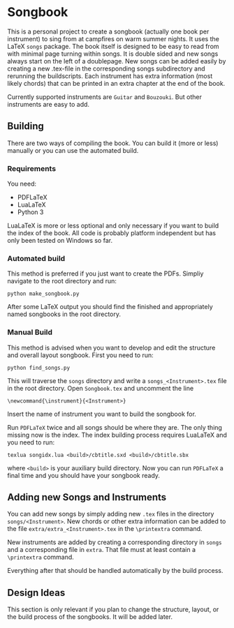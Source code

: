 # Songbook

This is a personal project to create a songbook (actually one book per instrument) to sing from at campfires on warm summer nights.
It uses the LaTeX `songs` package.
The book itself is designed to be easy to read from with minimal page turning within songs.
It is double sided and new songs always start on the left of a doublepage.
New songs can be added easily by creating a new .tex-file in the corresponding songs subdirectory and rerunning the buildscripts.
Each instrument has extra information (most likely chords) that can be printed in an extra chapter at the end of the book.

Currently supported instruments are `Guitar` and `Bouzouki`. 
But other instruments are easy to add.

## Building 

There are two ways of compiling the book.
You can build it (more or less) manually or you can use the automated build.

### Requirements

You need:
  
  - PDFLaTeX
  - LuaLaTeX
  - Python 3
  
LuaLaTeX is more or less optional and only necessary if you want to build the index of the book.
All code is probably platform independent but has only been tested on Windows so far.

### Automated build

This method is preferred if you just want to create the PDFs.
Simpliy navigate to the root directory and run:

    python make_songbook.py
    
After some LaTeX output you should find the finished and appropriately named songbooks in the root directory.

### Manual Build

This method is advised when you want to develop and edit the structure and overall layout songbook.
First you need to run:

    python find_songs.py
    
This will traverse the `songs` directory and write a `songs_<Instrument>.tex` file in the root directory.
Open `Songbook.tex` and uncomment the line

    \newcommand{\instrument}{<Instrument>}
    
Insert the name of instrument you want to build the songbook for.

Run `PDFLaTeX` twice and all songs should be where they are. 
The only thing missing now is the index. 
The index building process requires LuaLaTeX and you need to run:

    texlua songidx.lua <build>/cbtitle.sxd <build>/cbtitle.sbx
    
where `<build>` is your auxiliary build directory.
Now you can run `PDFLaTeX` a final time and you should have your songbook ready.

## Adding new Songs and Instruments

You can add new songs by simply adding new `.tex` files in the directory `songs/<Instrument>`.
New chords or other extra information can be added to the file `extra/extra_<Instrument>.tex` in the `\printextra` command.

New instruments are added by creating a corresponding directory in `songs` and a corresponding file in `extra`.
That file must at least contain a `\printextra` command.

Everything after that should be handled automatically by the build process.

## Design Ideas

This section is only relevant if you plan to change the structure, layout, or the build process of the songbooks.
It will be added later.

    
